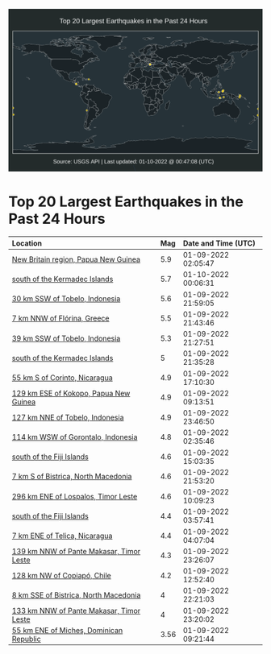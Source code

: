 ![Map](./map.png)

# Top 20 Largest Earthquakes in the Past 24 Hours

| Location | Mag | Date and Time (UTC) |
|:---|:---|:---|
| [New Britain region, Papua New Guinea](https://earthquake.usgs.gov/earthquakes/eventpage/us7000ga9y) | 5.9 | 01-09-2022 02:05:47 |
| [south of the Kermadec Islands](https://earthquake.usgs.gov/earthquakes/eventpage/us7000gag3) | 5.7 | 01-10-2022 00:06:31 |
| [30 km SSW of Tobelo, Indonesia](https://earthquake.usgs.gov/earthquakes/eventpage/us7000gaf4) | 5.6 | 01-09-2022 21:59:05 |
| [7 km NNW of Flórina, Greece](https://earthquake.usgs.gov/earthquakes/eventpage/us7000gaex) | 5.5 | 01-09-2022 21:43:46 |
| [39 km SSW of Tobelo, Indonesia](https://earthquake.usgs.gov/earthquakes/eventpage/us7000gaeq) | 5.3 | 01-09-2022 21:27:51 |
| [south of the Kermadec Islands](https://earthquake.usgs.gov/earthquakes/eventpage/us7000gaes) | 5 | 01-09-2022 21:35:28 |
| [55 km S of Corinto, Nicaragua](https://earthquake.usgs.gov/earthquakes/eventpage/us7000gadx) | 4.9 | 01-09-2022 17:10:30 |
| [129 km ESE of Kokopo, Papua New Guinea](https://earthquake.usgs.gov/earthquakes/eventpage/us7000gaci) | 4.9 | 01-09-2022 09:13:51 |
| [127 km NNE of Tobelo, Indonesia](https://earthquake.usgs.gov/earthquakes/eventpage/us7000gag1) | 4.9 | 01-09-2022 23:46:50 |
| [114 km WSW of Gorontalo, Indonesia](https://earthquake.usgs.gov/earthquakes/eventpage/us7000gaaa) | 4.8 | 01-09-2022 02:35:46 |
| [south of the Fiji Islands](https://earthquake.usgs.gov/earthquakes/eventpage/us7000gadm) | 4.6 | 01-09-2022 15:03:35 |
| [7 km S of Bistrica, North Macedonia](https://earthquake.usgs.gov/earthquakes/eventpage/us7000gaf0) | 4.6 | 01-09-2022 21:53:20 |
| [296 km ENE of Lospalos, Timor Leste](https://earthquake.usgs.gov/earthquakes/eventpage/us7000gacn) | 4.6 | 01-09-2022 10:09:23 |
| [south of the Fiji Islands](https://earthquake.usgs.gov/earthquakes/eventpage/us7000gaaj) | 4.4 | 01-09-2022 03:57:41 |
| [7 km ENE of Telica, Nicaragua](https://earthquake.usgs.gov/earthquakes/eventpage/us7000gaap) | 4.4 | 01-09-2022 04:07:04 |
| [139 km NNW of Pante Makasar, Timor Leste](https://earthquake.usgs.gov/earthquakes/eventpage/us7000gafn) | 4.3 | 01-09-2022 23:26:07 |
| [128 km NW of Copiapó, Chile](https://earthquake.usgs.gov/earthquakes/eventpage/us7000gad0) | 4.2 | 01-09-2022 12:52:40 |
| [8 km SSE of Bistrica, North Macedonia](https://earthquake.usgs.gov/earthquakes/eventpage/us7000gaf6) | 4 | 01-09-2022 22:21:03 |
| [133 km NNW of Pante Makasar, Timor Leste](https://earthquake.usgs.gov/earthquakes/eventpage/us7000gafi) | 4 | 01-09-2022 23:20:02 |
| [55 km ENE of Miches, Dominican Republic](https://earthquake.usgs.gov/earthquakes/eventpage/pr2022009004) | 3.56 | 01-09-2022 09:21:44 |
